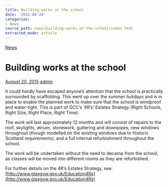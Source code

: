 ```yaml
---
title: Building works at the school
date: '2015-08-20'
categories:
- News
source_path: news/building-works-at-the-school/index.html
extracted_mode: article
---
```

[News](/news/)

# Building works at the school

[August 20, 2015](/news/building-works-at-the-school/) [admin](author/admin/)

It could hardly have escaped anyone’s attention that the school is practically surrounded by scaffolding. This went up over the summer holidays and is in place to enable the planned work to make sure that the school is windproof and water-tight. This is part of GCC’s ‘4R’s’ Estates Strategy (Right Schools, Right Size, Right Place, Right Time).

The work will last approximately 12 months and will consist of repairs to the roof, skylights, atrium, stonework, guttering and downpipes, new windows throughout (though modelled on the existing windows due to Historic Scotland requirements), and a full internal refurbishment throughout the school.

The work will be undertaken without the need to decamp from the school, as classes will be moved into different rooms as they are refurbished.

For further details on the 4R’s Estates Strategy, see: [http://www.glasgow.gov.uk/Education4Rs](http://www.glasgow.gov.uk/Education4Rs)
